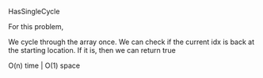 HasSingleCycle

For this problem,

We cycle through the array once. We can check if the current idx is back at the starting location. If it is, then we can return true

O(n) time | O(1) space